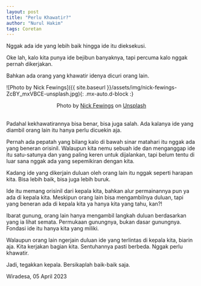 ```yaml
---
layout: post
title: "Perlu Khawatir?"
author: "Nurul Hakim"
tags: Coretan
---
```


Nggak ada ide yang lebih baik hingga ide itu dieksekusi.

Oke lah, kalo kita punya ide bejibun banyaknya, tapi percuma kalo nggak pernah dikerjakan.

Bahkan ada orang yang khawatir idenya dicuri orang lain.

![Photo by Nick Fewings]({{ site.baseurl }}/assets/img/nick-fewings-ZcBY_mxVBCE-unsplash.jpg){: .mx-auto.d-block :}

<center>Photo by <a href="https://unsplash.com/@jannerboy62?utm_source=unsplash&utm_medium=referral&utm_content=creditCopyText">Nick Fewings</a> on <a href="https://unsplash.com/photos/ZcBY_mxVBCE?utm_source=unsplash&utm_medium=referral&utm_content=creditCopyText">Unsplash</a></center><br>

Padahal kekhawatirannya bisa benar, bisa juga salah. Ada kalanya ide yang diambil orang lain itu hanya perlu dicuekin aja.

Pernah ada pepatah yang bilang kalo di bawah sinar matahari itu nggak ada yang beneran orisinil. Walaupun kita nemu sebuah ide dan menganggap ide itu satu-satunya dan yang paling keren untuk dijalankan, tapi belum tentu di luar sana nggak ada yang sepemikiran dengan kita.

Kadang ide yang dikerjain duluan oleh orang lain itu nggak seperti harapan kita. Bisa lebih baik, bisa juga lebih buruk.

Ide itu memang orisinil dari kepala kita, bahkan alur permainannya pun ya ada di kepala kita. Meskipun orang lain bisa mengambilnya duluan, tapi yang beneran ada di kepala kita ya hanya kita yang tahu, kan?!

Ibarat gunung, orang lain hanya mengambil langkah duluan berdasarkan yang ia lihat semata. Permukaan gunungnya, bukan dasar gunungnya. Fondasi ide itu hanya kita yang miliki.

Walaupun orang lain ngerjain duluan ide yang terlintas di kepala kita, biarin aja. Kita kerjakan bagian kita. Sentuhannya pasti berbeda. Nggak perlu khawatir.

Jadi, tegakkan kepala. Bersikaplah baik-baik saja.

Wiradesa, 05 April 2023
